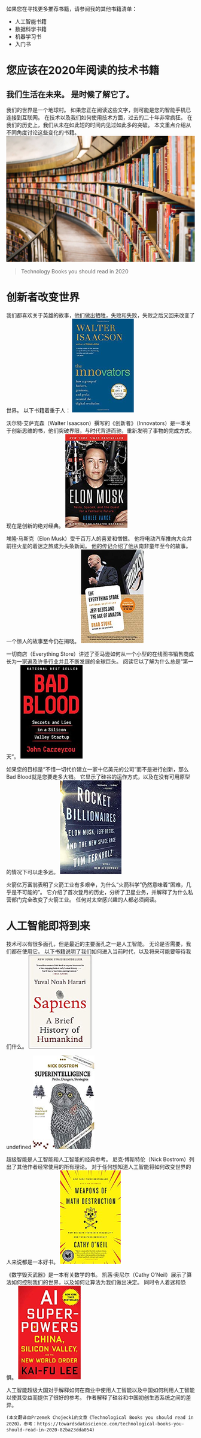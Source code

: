 
如果您在寻找更多推荐书籍，请参阅我的其他书籍清单：
+ 人工智能书籍
+ 数据科学书籍
+ 机器学习书
+ 入门书
# 您应该在2020年阅读的技术书籍
## 我们生活在未来。 是时候了解它了。

我们的世界是一个地球村。 如果您正在阅读这些文字，则可能是您的智能手机已连接到互联网。 在技术以及我们如何使用技术方面，过去的二十年非常疯狂。 在我们的历史上，我们从未在如此短的时间内见过如此多的突破。 本文重点介绍从不同角度讨论这些变化的书籍。
![Technology Books you should read in 2020](1*YAaAjBYEDVI7ynN588t8fg.jpeg)
> Technology Books you should read in 2020

# 创新者改变世界

我们都喜欢关于英雄的故事，他们做出牺牲，失败和失败，失败之后又回来改变了世界。 以下书籍着重于人：
![](0*X5bR_KalYAhgI1yb)

沃尔特·艾萨克森（Walter Isaacson）撰写的《创新者》（Innovators）是一本关于创新思维的书，他们突破界限，与时代背道而驰，重新发明了事物的完成方式。 现在是创新的绝对经典。
![](0*sKK3geAcUhCrL-Xu)

埃隆·马斯克（Elon Musk）受千百万人的喜爱和憎恨。 他将电动汽车推向大众并前往火星的着迷之旅成为头条新闻。 他的传记介绍了他从南非童年至今的故事。 一个惊人的故事至今仍在揭晓。
![](0*LXKD5BSBDC3pZkWc)

一切商店（Everything Store）讲述了亚马逊如何从一个小型的在线图书销售商成长为一家遍及许多行业并且不断发展的全球巨头。 阅读它以了解为什么总是“第一天”。
![](0*Yj6a2oICBkx69Ltc)

如果您的目标是“不惜一切代价建立一家十亿美元的公司”而不是进行创新，那么Bad Blood就是您要走多大错。 它显示了硅谷的运作方式，以及在没有可用原型的情况下可以走多远。
![](0*3YrL4J8poMaF-vLS)

火箭亿万富翁表明了火箭工业有多艰辛，为什么“火箭科学”仍然意味着“困难，几乎是不可能的”。 它介绍了首次登月的历史，分析了卫星业务，并解释了为什么私营部门完全改变了火箭工业。 任何对太空感兴趣的人都必须阅读。
# 人工智能即将到来

技术可以有很多面孔，但是最近的主要面孔之一是人工智能。 无论是否需要，我们都在使用它。 以下书籍说明了我们如何进入当前时代，以及将来可能要等待我们什么。
![](0*wTXEfOl9UKslB-Aq)

undefined
![](0*V4vlhcT2QsUM_qdm)

超级智能是人工智能和人工智能的经典参考。 尼克·博斯特伦（Nick Bostrom）列出了其他作者经常使用的所有理论。 对于任何想知道人工智能将如何改变世界的人来说都是一本好书。
![](0*VN0pOPQCf-K09CxE)

《数学毁灭武器》是一本有关数学的书。 凯茜·奥尼尔（Cathy O’Neil）展示了算法如何控制我们的世界，以及如何让算法为我们做出决定。 同时令人着迷和恐惧。
![](0*M4UJg3TK9r2oMkG4)

人工智能超级大国对于解释如何在商业中使用人工智能以及中国如何利用人工智能以使其受益而提供了很好的参考。 作者解释了硅谷和中国初创生态系统之间的差异。
```
(本文翻译自Przemek Chojecki的文章《Technological Books you should read in 2020》，参考：https://towardsdatascience.com/technological-books-you-should-read-in-2020-82ba23dda054)
```
